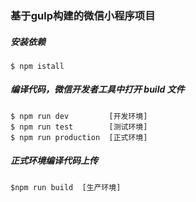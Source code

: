 ### 基于gulp构建的微信小程序项目

##### 安装依赖

```
$ npm istall
```

##### 编译代码，微信开发者工具中打开 build 文件

```
$ npm run dev         [开发环境]
$ npm run test        [测试环境]
$ npm run production  [正式环境]
```

##### 正式环境编译代码上传

```
$npm run build  [生产环境]
```